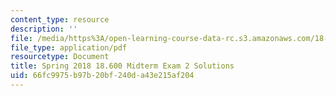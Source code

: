 ```yaml
---
content_type: resource
description: ''
file: /media/https%3A/open-learning-course-data-rc.s3.amazonaws.com/18-600-probability-and-random-variables-fall-2019/66fc9975b97b20bf240da43e215af204_MIT18_600F19_mid2_2018_soln.pdf
file_type: application/pdf
resourcetype: Document
title: Spring 2018 18.600 Midterm Exam 2 Solutions
uid: 66fc9975-b97b-20bf-240d-a43e215af204
---
```

